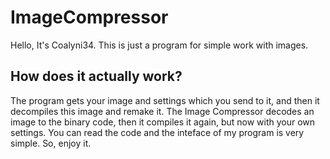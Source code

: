 # ImageCompressor
Hello, It's Coalyni34. This is just a program for simple work with images.
## How does it actually work?
The program gets your image and settings which you send to it, and then it decompiles this image and remake it.
The Image Compressor decodes an image to the binary code, then it compiles it again, but now with your own settings.
You can read the code and the inteface of my program is very simple.
So, enjoy it.
